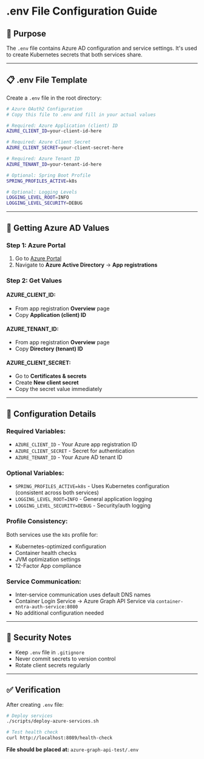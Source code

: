 # .env File Configuration Guide

## 🎯 **Purpose**

The `.env` file contains Azure AD configuration and service settings. It's used to create Kubernetes secrets that both services share.

---

## 📋 **.env File Template**

Create a `.env` file in the root directory:

```bash
# Azure OAuth2 Configuration
# Copy this file to .env and fill in your actual values

# Required: Azure Application (client) ID
AZURE_CLIENT_ID=your-client-id-here

# Required: Azure Client Secret
AZURE_CLIENT_SECRET=your-client-secret-here

# Required: Azure Tenant ID
AZURE_TENANT_ID=your-tenant-id-here

# Optional: Spring Boot Profile
SPRING_PROFILES_ACTIVE=k8s

# Optional: Logging Levels
LOGGING_LEVEL_ROOT=INFO
LOGGING_LEVEL_SECURITY=DEBUG


```

---

## 🔧 **Getting Azure AD Values**

### **Step 1: Azure Portal**
1. Go to [Azure Portal](https://portal.azure.com)
2. Navigate to **Azure Active Directory** → **App registrations**

### **Step 2: Get Values**

#### **AZURE_CLIENT_ID:**
- From app registration **Overview** page
- Copy **Application (client) ID**

#### **AZURE_TENANT_ID:**
- From app registration **Overview** page  
- Copy **Directory (tenant) ID**

#### **AZURE_CLIENT_SECRET:**
- Go to **Certificates & secrets**
- Create **New client secret**
- Copy the secret value immediately

---

## 📝 **Configuration Details**

### **Required Variables:**
- `AZURE_CLIENT_ID` - Your Azure app registration ID
- `AZURE_CLIENT_SECRET` - Secret for authentication
- `AZURE_TENANT_ID` - Your Azure AD tenant ID

### **Optional Variables:**
- `SPRING_PROFILES_ACTIVE=k8s` - Uses Kubernetes configuration (consistent across both services)
- `LOGGING_LEVEL_ROOT=INFO` - General application logging
- `LOGGING_LEVEL_SECURITY=DEBUG` - Security/auth logging

### **Profile Consistency:**
Both services use the `k8s` profile for:
- Kubernetes-optimized configuration
- Container health checks
- JVM optimization settings
- 12-Factor App compliance

### **Service Communication:**
- Inter-service communication uses default DNS names
- Container Login Service → Azure Graph API Service via `container-entra-auth-service:8080`
- No additional configuration needed

---

## 🚨 **Security Notes**

- Keep `.env` file in `.gitignore`
- Never commit secrets to version control
- Rotate client secrets regularly

---

## ✅ **Verification**

After creating `.env` file:

```bash
# Deploy services
./scripts/deploy-azure-services.sh

# Test health check
curl http://localhost:8089/health-check
```

**File should be placed at:** `azure-graph-api-test/.env`
